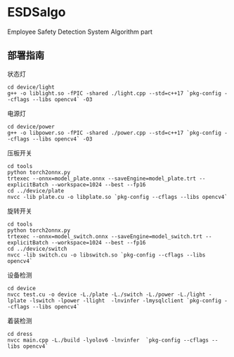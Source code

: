 # ESDSalgo

Employee Safety Detection System Algorithm part

## 部署指南

状态灯

```shell
cd device/light
g++ -o liblight.so -fPIC -shared ./light.cpp --std=c++17 `pkg-config --cflags --libs opencv4` -O3
```

电源灯

```shell
cd device/power
g++ -o libpower.so -fPIC -shared ./power.cpp --std=c++17 `pkg-config --cflags --libs opencv4` -O3
```

压板开关

```shell
cd tools
python torch2onnx.py
trtexec --onnx=model_plate.onnx --saveEngine=model_plate.trt --explicitBatch --workspace=1024 --best --fp16
cd ../device/plate
nvcc -lib plate.cu -o libplate.so `pkg-config --cflags --libs opencv4`
```

旋转开关

```shell
cd tools
python torch2onnx.py
trtexec --onnx=model_switch.onnx --saveEngine=model_switch.trt --explicitBatch --workspace=1024 --best --fp16
cd ../device/switch
nvcc -lib switch.cu -o libswitch.so `pkg-config --cflags --libs opencv4`
```

设备检测

```shell
cd device
nvcc test.cu -o device -L./plate -L./switch -L./power -L./light -lplate -lswitch -lpower -llight  -lnvinfer -lmysqlclient `pkg-config --cflags --libs opencv4`
```

着装检测

```shell
cd dress
nvcc main.cpp -L./build -lyolov6 -lnvinfer  `pkg-config --cflags --libs opencv4`
```

